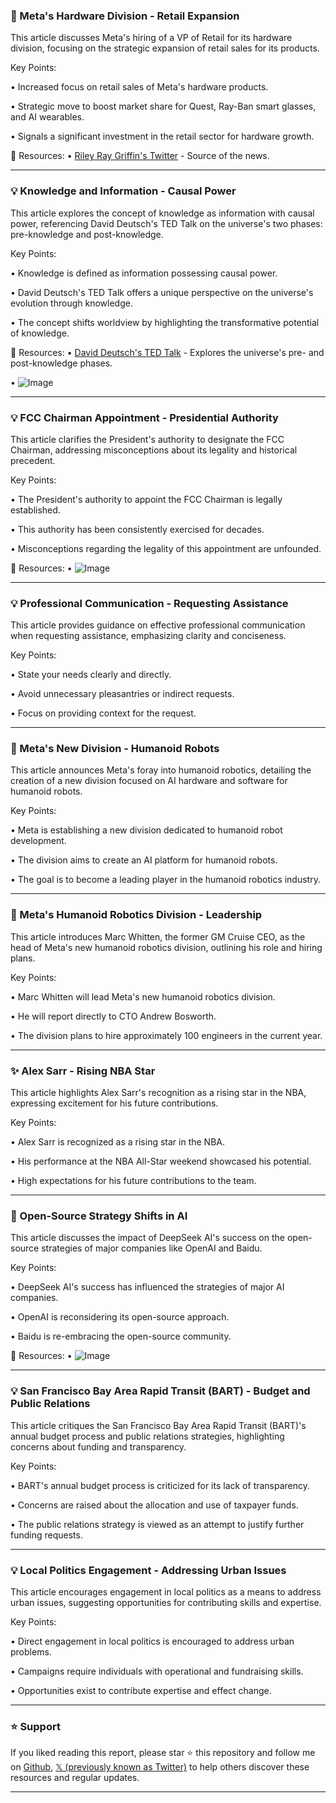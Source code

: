 ### 🤖 Meta's Hardware Division - Retail Expansion

This article discusses Meta's hiring of a VP of Retail for its hardware division, focusing on the strategic expansion of retail sales for its products.

Key Points:

• Increased focus on retail sales of Meta's hardware products.


•  Strategic move to boost market share for Quest, Ray-Ban smart glasses, and AI wearables.


•  Signals a significant investment in the retail sector for hardware growth.


🔗 Resources:
• [Riley Ray Griffin's Twitter](https://twitter.com/rileyraygriffin) - Source of the news.


---

### 💡 Knowledge and Information - Causal Power

This article explores the concept of knowledge as information with causal power, referencing David Deutsch's TED Talk on the universe's two phases: pre-knowledge and post-knowledge.

Key Points:

• Knowledge is defined as information possessing causal power.


•  David Deutsch's TED Talk offers a unique perspective on the universe's evolution through knowledge.


• The concept shifts worldview by highlighting the transformative potential of knowledge.


🔗 Resources:
• [David Deutsch's TED Talk](https://ted.com/talks/david_deutsch_after_billions_of_years_of_monotony_the_universe_is_waking_up) -  Explores the universe's pre- and post-knowledge phases.

• ![Image](https://pbs.twimg.com/ext_tw_video_thumb/1890179124368420864/pu/img/4q6cGTU6VlPxnSHx.jpg)


---

### 💡 FCC Chairman Appointment - Presidential Authority

This article clarifies the President's authority to designate the FCC Chairman, addressing misconceptions about its legality and historical precedent.

Key Points:

• The President's authority to appoint the FCC Chairman is legally established.


• This authority has been consistently exercised for decades.


• Misconceptions regarding the legality of this appointment are unfounded.


🔗 Resources:
• ![Image](https://pbs.twimg.com/media/GjwIAkVWsAAL51U?format=jpg&name=small)


---

### 💡 Professional Communication - Requesting Assistance

This article provides guidance on effective professional communication when requesting assistance, emphasizing clarity and conciseness.

Key Points:

• State your needs clearly and directly.


• Avoid unnecessary pleasantries or indirect requests.


• Focus on providing context for the request.



---

### 🤖 Meta's New Division - Humanoid Robots

This article announces Meta's foray into humanoid robotics, detailing the creation of a new division focused on AI hardware and software for humanoid robots.

Key Points:

• Meta is establishing a new division dedicated to humanoid robot development.


• The division aims to create an AI platform for humanoid robots.


•  The goal is to become a leading player in the humanoid robotics industry.


---

### 🤖 Meta's Humanoid Robotics Division - Leadership

This article introduces Marc Whitten, the former GM Cruise CEO, as the head of Meta's new humanoid robotics division, outlining his role and hiring plans.

Key Points:

• Marc Whitten will lead Meta's new humanoid robotics division.


• He will report directly to CTO Andrew Bosworth.


• The division plans to hire approximately 100 engineers in the current year.


---

### ✨ Alex Sarr - Rising NBA Star

This article highlights Alex Sarr's recognition as a rising star in the NBA, expressing excitement for his future contributions.

Key Points:

• Alex Sarr is recognized as a rising star in the NBA.


•  His performance at the NBA All-Star weekend showcased his potential.


•  High expectations for his future contributions to the team.


---

### 🤖 Open-Source Strategy Shifts in AI

This article discusses the impact of DeepSeek AI's success on the open-source strategies of major companies like OpenAI and Baidu.

Key Points:

• DeepSeek AI's success has influenced the strategies of major AI companies.


• OpenAI is reconsidering its open-source approach.


• Baidu is re-embracing the open-source community.


🔗 Resources:
• ![Image](https://pbs.twimg.com/media/Gjt_-F8acAQ6oHk?format=jpg&name=small)


---

### 💡 San Francisco Bay Area Rapid Transit (BART) - Budget and Public Relations

This article critiques the San Francisco Bay Area Rapid Transit (BART)'s annual budget process and public relations strategies, highlighting concerns about funding and transparency.

Key Points:

• BART's annual budget process is criticized for its lack of transparency.


• Concerns are raised about the allocation and use of taxpayer funds.


• The public relations strategy is viewed as an attempt to justify further funding requests.


---

### 💡 Local Politics Engagement - Addressing Urban Issues

This article encourages engagement in local politics as a means to address urban issues, suggesting opportunities for contributing skills and expertise.

Key Points:

• Direct engagement in local politics is encouraged to address urban problems.


• Campaigns require individuals with operational and fundraising skills.


• Opportunities exist to contribute expertise and effect change.


---

### ⭐️ Support

If you liked reading this report, please star ⭐️ this repository and follow me on [Github](https://github.com/Drix10), [𝕏 (previously known as Twitter)](https://x.com/DRIX_10_) to help others discover these resources and regular updates.

---